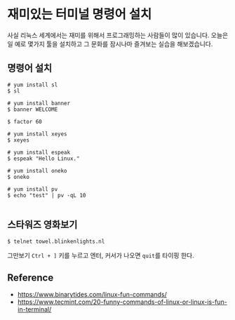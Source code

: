 # 재미있는 터미널 명령어 설치
사실 리눅스 세계에서는 재미를 위해서 프로그래밍하는 사람들이 많이 있습니다.
오늘은 일 예로 몇가지 툴을 설치하고 그 문화를 잠시나마 즐겨보는 실습을 해보겠습니다.

## 명령어 설치
```
# yum install sl
$ sl
```

```
# yum install banner
$ banner WELCOME
```

```
$ factor 60
```

```
# yum install xeyes
$ xeyes
```

```
# yum install espeak
$ espeak "Hello Linux."
```

```
# yum install oneko
$ oneko
```

```
# yum install pv
$ echo "test" | pv -qL 10
```

```

```
## 스타워즈 영화보기
```
$ telnet towel.blinkenlights.nl
```

그만보기 `Ctrl + ]` 키를 누르고 엔터, 커서가 나오면 `quit`를 타이핑 한다.


## Reference
- https://www.binarytides.com/linux-fun-commands/
- https://www.tecmint.com/20-funny-commands-of-linux-or-linux-is-fun-in-terminal/
